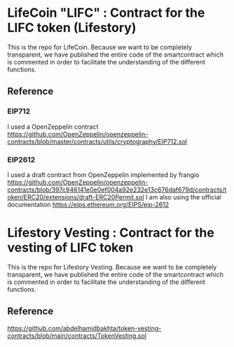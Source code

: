 # LifeCoin "LIFC" : Contract for the LIFC token (Lifestory)
This is the repo for LifeCoin.
Because we want to be completely transparent, we have published the entire code of the smartcontract which is commented in order to facilitate the understanding of the different functions.

## Reference
### EIP712
I used a OpenZeppelin contract https://github.com/OpenZeppelin/openzeppelin-contracts/blob/master/contracts/utils/cryptography/EIP712.sol

### EIP2612
I used a draft contract from OpenZeppelin implemented by frangio  https://github.com/OpenZeppelin/openzeppelin-contracts/blob/397c946141e0e0ef004a92e232e13c676daf679d/contracts/token/ERC20/extensions/draft-ERC20Permit.sol
I am also using the official documentation https://eips.ethereum.org/EIPS/eip-2612


# Lifestory Vesting : Contract for the vesting of LIFC token
This is the repo for Lifestory Vesting.
Because we want to be completely transparent, we have published the entire code of the smartcontract which is commented in order to facilitate the understanding of the different functions.

## Reference
https://github.com/abdelhamidbakhta/token-vesting-contracts/blob/main/contracts/TokenVesting.sol